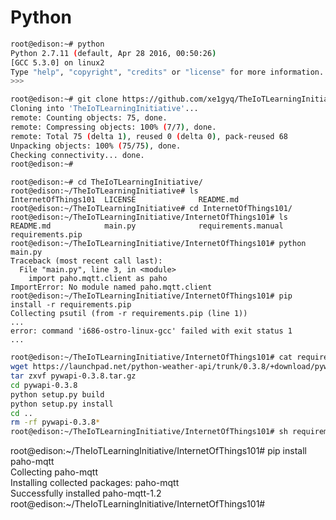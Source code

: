 # Python

```sh
root@edison:~# python
Python 2.7.11 (default, Apr 28 2016, 00:50:26) 
[GCC 5.3.0] on linux2
Type "help", "copyright", "credits" or "license" for more information.
>>> 
```

```sh
root@edison:~# git clone https://github.com/xe1gyq/TheIoTLearningInitiative.git
Cloning into 'TheIoTLearningInitiative'...
remote: Counting objects: 75, done.
remote: Compressing objects: 100% (7/7), done.
remote: Total 75 (delta 1), reused 0 (delta 0), pack-reused 68
Unpacking objects: 100% (75/75), done.
Checking connectivity... done.
root@edison:~# 
```

```
root@edison:~# cd TheIoTLearningInitiative/
root@edison:~/TheIoTLearningInitiative# ls
InternetOfThings101  LICENSE              README.md
root@edison:~/TheIoTLearningInitiative# cd InternetOfThings101/
root@edison:~/TheIoTLearningInitiative/InternetOfThings101# ls
README.md            main.py              requirements.manual  requirements.pip
root@edison:~/TheIoTLearningInitiative/InternetOfThings101# python main.py 
Traceback (most recent call last):
  File "main.py", line 3, in <module>
    import paho.mqtt.client as paho
ImportError: No module named paho.mqtt.client
root@edison:~/TheIoTLearningInitiative/InternetOfThings101# pip install -r requirements.pip            
Collecting psutil (from -r requirements.pip (line 1))
...
error: command 'i686-ostro-linux-gcc' failed with exit status 1
...
```

```sh
root@edison:~/TheIoTLearningInitiative/InternetOfThings101# cat requirements.manual 
wget https://launchpad.net/python-weather-api/trunk/0.3.8/+download/pywapi-0.3.8.tar.gz
tar zxvf pywapi-0.3.8.tar.gz
cd pywapi-0.3.8
python setup.py build
python setup.py install
cd ..
rm -rf pywapi-0.3.8*
root@edison:~/TheIoTLearningInitiative/InternetOfThings101# sh requirements.manual 
```

root@edison:~/TheIoTLearningInitiative/InternetOfThings101# pip install paho-mqtt                      
Collecting paho-mqtt                                                                                   
Installing collected packages: paho-mqtt                                                               
Successfully installed paho-mqtt-1.2                                                                   
root@edison:~/TheIoTLearningInitiative/InternetOfThings101# 
